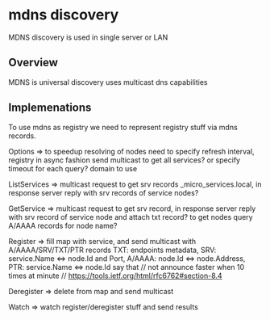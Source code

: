 # mdns discovery

MDNS discovery is used in single server or LAN

## Overview

MDNS is universal discovery uses multicast dns capabilities

## Implemenations

To use mdns as registry we need to represent registry stuff via mdns records.

Options      => to speedup resolving of nodes need to specify refresh interval, registry in
                async fashion send multicast to get all services? or specify timeout for each query?
                domain to use

ListServices => multicast request to get srv records _micro_services.local, 
                in response server reply with srv records of service nodes?
               
GetService   => multicast request to get srv record, in response server reply
                with srv record of service node and attach txt record?
                to get nodes query A/AAAA records for node name?
                
Register     => fill map with service, and send multicast with A/AAAA/SRV/TXT/PTR records
                TXT: endpoints metadata, SRV: service.Name <=> node.Id and Port, 
                A/AAAA: node.Id <=> node.Address, PTR: service.Name <=> node.Id
                say that   // not announce faster when 10 times at minute
                           // https://tools.ietf.org/html/rfc6762#section-8.4

Deregister   => delete from map and send multicast

Watch        => watch register/deregister stuff and send results
